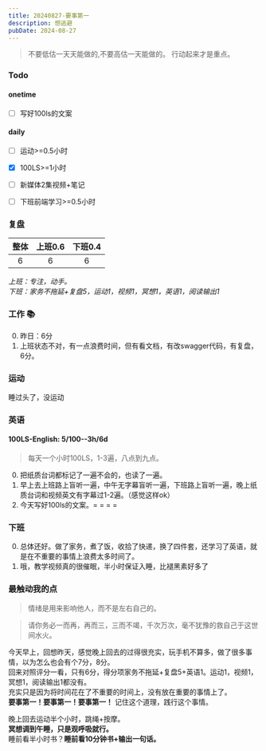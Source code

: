 ```yaml
---
title: 20240827-要事第一
description: 想逃避
pubDate: 2024-08-27
---
```



>  不要低估一天天能做的,不要高估一天能做的。 行动起来才是重点。

### Todo
#### onetime
- [ ] 写好100ls的文案
#### daily
- [ ] 运动>=0.5小时
- [x] 100LS>=1小时
- [ ] 新媒体2集视频+笔记
- [ ] 下班前端学习>=0.5小时


### 复盘

| 整体    | 上班0.6 | 下班0.4  |
|:------:|:------: |:------:  |
| 6      | 6       | 6        |

*上班：专注，动手。*  
*下班：家务不拖延+复盘5，运动1，视频1，冥想1，英语1，阅读输出1*  


### 工作 📚

0. 昨日：6分
1. 上班状态不对，有一点浪费时间，但有看文档，有改swagger代码，有复盘，6分。


### 运动

睡过头了，没运动

### 英语

####  100LS-English: 5/100--3h/6d

> 每天一个小时100LS，1-3遍，八点到九点。

0. 把纸质台词都标记了一遍不会的，也读了一遍。
1. 早上去上班路上盲听一遍，中午无字幕盲听一遍，下班路上盲听一遍，晚上纸质台词和视频英文有字幕过1-2遍。（感觉这样ok）
2. 今天写好100ls的文案。= = = = 


### 下班

0. 总体还好。做了家务，煮了饭，收拾了快递，换了四件套，还学习了英语，就是在不重要的事情上浪费太多时间了。
1. 哦，教学视频真的很催眠，半小时保证入睡，比褪黑素好多了


###  最触动我的点

> 情绪是用来影响他人，而不是左右自己的。

> 请你务必一而再，再而三，三而不竭，千次万次，毫不犹豫的救自己于这世间水火。


今天早上，回想昨天，感觉晚上回去的过得很充实，玩手机不算多，做了很多事情，以为怎么也会有个7分，8分。  
回来对照评分一看，只有6分，得分项家务不拖延+复盘5+英语1。运动1，视频1，冥想1，阅读输出1都没有。  
充实只是因为将时间花在了不重要的时间上，没有放在重要的事情上了。  
**要事第一！要事第一！要事第一！** 记住这个道理，践行这个事情。

晚上回去运动半个小时，跳绳+按摩。  
**冥想调到午睡，只是观呼吸就行。**  
睡前看半小时书？**睡前看10分钟书+输出一句话。** 










